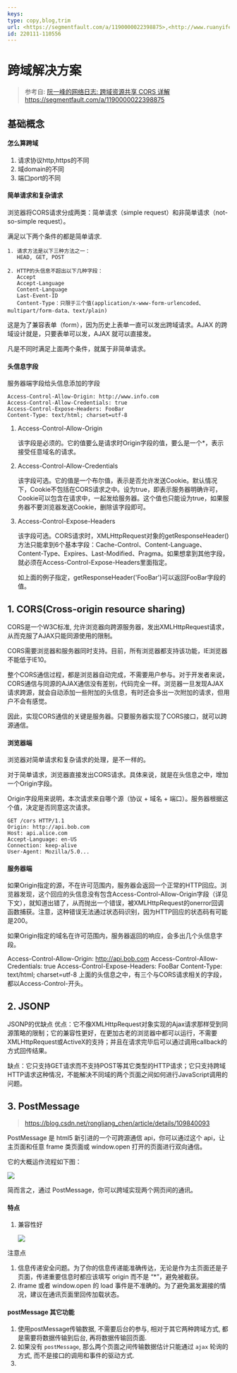 ```yaml
---
keys: 
type: copy,blog,trim
url: <https://segmentfault.com/a/1190000022398875>,<http://www.ruanyifeng.com/blog/2016/04/cors.html>
id: 220111-110556
---
```


# 跨域解决方案

> 参考自: 
> [阮一峰的网络日志: 跨域资源共享 CORS 详解](<http://www.ruanyifeng.com/blog/2016/04/cors.html>)
> <https://segmentfault.com/a/1190000022398875>


## 基础概念

#### 怎么算跨域

1. 请求协议http,https的不同
2. 域domain的不同
3. 端口port的不同

#### 简单请求和复杂请求

浏览器将CORS请求分成两类：简单请求（simple request）和非简单请求（not-so-simple request）。

满足以下两个条件的都是简单请求.

```log
1. 请求方法是以下三种方法之一：
   HEAD, GET, POST

2. HTTP的头信息不超出以下几种字段：
   Accept
   Accept-Language
   Content-Language
   Last-Event-ID
   Content-Type：只限于三个值(application/x-www-form-urlencoded、multipart/form-data、text/plain)
```

这是为了兼容表单（form），因为历史上表单一直可以发出跨域请求。AJAX 的跨域设计就是，只要表单可以发，AJAX 就可以直接发。

凡是不同时满足上面两个条件，就属于非简单请求。

#### 头信息字段

服务器端字段给头信息添加的字段

```log
Access-Control-Allow-Origin: http://www.info.com
Access-Control-Allow-Credentials: true
Access-Control-Expose-Headers: FooBar
Content-Type: text/html; charset=utf-8
```

1. Access-Control-Allow-Origin

   该字段是必须的。它的值要么是请求时Origin字段的值，要么是一个*，表示接受任意域名的请求。

2. Access-Control-Allow-Credentials

   该字段可选。它的值是一个布尔值，表示是否允许发送Cookie。默认情况下，Cookie不包括在CORS请求之中。设为true，即表示服务器明确许可，Cookie可以包含在请求中，一起发给服务器。这个值也只能设为true，如果服务器不要浏览器发送Cookie，删除该字段即可。

3. Access-Control-Expose-Headers

   该字段可选。CORS请求时，XMLHttpRequest对象的getResponseHeader()方法只能拿到6个基本字段：Cache-Control、Content-Language、Content-Type、Expires、Last-Modified、Pragma。如果想拿到其他字段，就必须在Access-Control-Expose-Headers里面指定。
   
   如上面的例子指定，getResponseHeader('FooBar')可以返回FooBar字段的值。

## 1. CORS(Cross-origin resource sharing)

CORS是一个W3C标准, 允许浏览器向跨源服务器，发出XMLHttpRequest请求，从而克服了AJAX只能同源使用的限制。

CORS需要浏览器和服务器同时支持。目前，所有浏览器都支持该功能，IE浏览器不能低于IE10。

整个CORS通信过程，都是浏览器自动完成，不需要用户参与。对于开发者来说，CORS通信与同源的AJAX通信没有差别，代码完全一样。浏览器一旦发现AJAX请求跨源，就会自动添加一些附加的头信息，有时还会多出一次附加的请求，但用户不会有感觉。

因此，实现CORS通信的关键是服务器。只要服务器实现了CORS接口，就可以跨源通信。

#### 浏览器端

浏览器对简单请求和复杂请求的处理，是不一样的。

对于简单请求，浏览器直接发出CORS请求。具体来说，就是在头信息之中，增加一个Origin字段。

Origin字段用来说明，本次请求来自哪个源（协议 + 域名 + 端口）。服务器根据这个值，决定是否同意这次请求。

```log
GET /cors HTTP/1.1
Origin: http://api.bob.com
Host: api.alice.com
Accept-Language: en-US
Connection: keep-alive
User-Agent: Mozilla/5.0...
```

#### 服务器端

如果Origin指定的源，不在许可范围内，服务器会返回一个正常的HTTP回应。浏览器发现，这个回应的头信息没有包含Access-Control-Allow-Origin字段（详见下文），就知道出错了，从而抛出一个错误，被XMLHttpRequest的onerror回调函数捕获。注意，这种错误无法通过状态码识别，因为HTTP回应的状态码有可能是200。

如果Origin指定的域名在许可范围内，服务器返回的响应，会多出几个头信息字段。


Access-Control-Allow-Origin: http://api.bob.com
Access-Control-Allow-Credentials: true
Access-Control-Expose-Headers: FooBar
Content-Type: text/html; charset=utf-8
上面的头信息之中，有三个与CORS请求相关的字段，都以Access-Control-开头。

## 2. JSONP

JSONP的优缺点
优点：它不像XMLHttpRequest对象实现的Ajax请求那样受到同源策略的限制；它的兼容性更好，在更加古老的浏览器中都可以运行，不需要XMLHttpRequest或ActiveX的支持；并且在请求完毕后可以通过调用callback的方式回传结果。

缺点：它只支持GET请求而不支持POST等其它类型的HTTP请求；它只支持跨域HTTP请求这种情况，不能解决不同域的两个页面之间如何进行JavaScript调用的问题。

## 3. PostMessage

> <https://blog.csdn.net/rongliang_chen/article/details/109840093>

PostMessage 是 html5 新引进的一个可跨源通信 api，你可以通过这个 api，让主页面和任意 frame 类页面或 window.open 打开的页面进行双向通信。

它的大概运作流程如下图：

![](https://gitee.com/cpfree/picture-warehouse/raw/master/pic1/20201120103218159.jpg)

简而言之，通过 PostMessage，你可以跨域实现两个网页间的通讯。

#### 特点

1. 兼容性好

   ![](https://gitee.com/cpfree/picture-warehouse/raw/master/pic1/1644068774751.png)

注意点

1. 信息传递安全问题。为了你的信息传递能准确传达，无论是作为主页面还是子页面，传递重要信息时都应该填写 origin 而不是 “*”，避免被截获。
2. iframe 或者 window.open 的 load 事件是不准确的。为了避免漏发漏接的情况，建议在通讯页面里回传加载状态。

#### postMessage 其它功能

1. 使用postMessage传输数据, 不需要后台的参与, 相对于其它两种跨域方式, 都是需要将数据传输到后台, 再将数据传输回页面.
2. 如果没有 `postMessage`, 那么两个页面之间传输数据估计只能通过 `ajax` 轮询的方式, 而不是接口的调用和事件的驱动方式.
3. 

